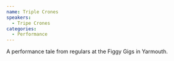 ```yaml
---
name: Triple Crones
speakers:
  - Tripe Crones
categories:
  - Performance
---
```


A performance tale from regulars at the Figgy Gigs in Yarmouth.

